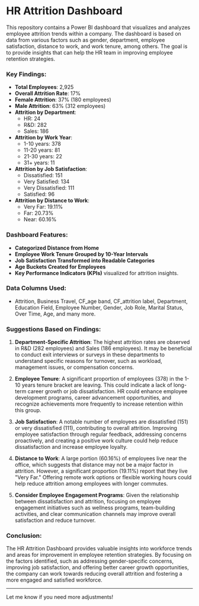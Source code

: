 # HR Attrition Dashboard

This repository contains a Power BI dashboard that visualizes and analyzes employee attrition trends within a company. The dashboard is based on data from various factors such as gender, department, employee satisfaction, distance to work, and work tenure, among others. The goal is to provide insights that can help the HR team in improving employee retention strategies.

### Key Findings:
- **Total Employees**: 2,925  
- **Overall Attrition Rate**: 17%  
- **Female Attrition**: 37% (180 employees)  
- **Male Attrition**: 63% (312 employees)  
- **Attrition by Department**:  
  - HR: 24  
  - R&D: 282  
  - Sales: 186  
- **Attrition by Work Year**:  
  - 1-10 years: 378  
  - 11-20 years: 81  
  - 21-30 years: 22  
  - 31+ years: 11  
- **Attrition by Job Satisfaction**:  
  - Dissatisfied: 151  
  - Very Satisfied: 134  
  - Very Dissatisfied: 111  
  - Satisfied: 96  
- **Attrition by Distance to Work**:  
  - Very Far: 19.11%  
  - Far: 20.73%  
  - Near: 60.16%

### Dashboard Features:
- **Categorized Distance from Home**  
- **Employee Work Tenure Grouped by 10-Year Intervals**  
- **Job Satisfaction Transformed into Readable Categories**  
- **Age Buckets Created for Employees**  
- **Key Performance Indicators (KPIs)** visualized for attrition insights.

### Data Columns Used:
- Attrition, Business Travel, CF_age band, CF_attrition label, Department, Education Field, Employee Number, Gender, Job Role, Marital Status, Over Time, Age, and many more.

### Suggestions Based on Findings:

1. **Department-Specific Attrition**: The highest attrition rates are observed in R&D (282 employees) and Sales (186 employees). It may be beneficial to conduct exit interviews or surveys in these departments to understand specific reasons for turnover, such as workload, management issues, or compensation concerns.

2. **Employee Tenure**: A significant proportion of employees (378) in the 1-10 years tenure bracket are leaving. This could indicate a lack of long-term career growth or job dissatisfaction. HR could enhance employee development programs, career advancement opportunities, and recognize achievements more frequently to increase retention within this group.

3. **Job Satisfaction**: A notable number of employees are dissatisfied (151) or very dissatisfied (111), contributing to overall attrition. Improving employee satisfaction through regular feedback, addressing concerns proactively, and creating a positive work culture could help reduce dissatisfaction and increase employee loyalty.

4. **Distance to Work**: A large portion (60.16%) of employees live near the office, which suggests that distance may not be a major factor in attrition. However, a significant proportion (19.11%) report that they live "Very Far." Offering remote work options or flexible working hours could help reduce attrition among employees with longer commutes.

5. **Consider Employee Engagement Programs**: Given the relationship between dissatisfaction and attrition, focusing on employee engagement initiatives such as wellness programs, team-building activities, and clear communication channels may improve overall satisfaction and reduce turnover.

### Conclusion:
The HR Attrition Dashboard provides valuable insights into workforce trends and areas for improvement in employee retention strategies. By focusing on the factors identified, such as addressing gender-specific concerns, improving job satisfaction, and offering better career growth opportunities, the company can work towards reducing overall attrition and fostering a more engaged and satisfied workforce.

---

Let me know if you need more adjustments!
